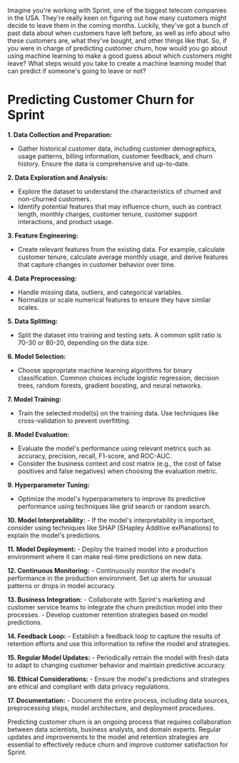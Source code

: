 Imagine you're working with Sprint, one of the biggest telecom companies in the USA. They're really keen on figuring out how many customers might decide to leave them in the coming months. Luckily, they've got a bunch of past data about when customers have left before, as well as info about who these customers are, what they've bought, and other things like that. So, if you were in charge of predicting customer churn, how would you go about using machine learning to make a good guess about which customers might leave? What steps would you take to create a machine learning model that can predict if someone's going to leave or not?
# Predicting Customer Churn for Sprint #
**1. Data Collection and Preparation:**
   - Gather historical customer data, including customer demographics, usage patterns, billing information, customer feedback, and churn history. Ensure the data is comprehensive and up-to-date.

**2. Data Exploration and Analysis:**
   - Explore the dataset to understand the characteristics of churned and non-churned customers.
   - Identify potential features that may influence churn, such as contract length, monthly charges, customer tenure, customer support interactions, and product usage.

**3. Feature Engineering:**
   - Create relevant features from the existing data. For example, calculate customer tenure, calculate average monthly usage, and derive features that capture changes in customer behavior over time.

**4. Data Preprocessing:**
   - Handle missing data, outliers, and categorical variables.
   - Normalize or scale numerical features to ensure they have similar scales.

**5. Data Splitting:**
   - Split the dataset into training and testing sets. A common split ratio is 70-30 or 80-20, depending on the data size.

**6. Model Selection:**
   - Choose appropriate machine learning algorithms for binary classification. Common choices include logistic regression, decision trees, random forests, gradient boosting, and neural networks.

**7. Model Training:**
   - Train the selected model(s) on the training data. Use techniques like cross-validation to prevent overfitting.

**8. Model Evaluation:**
   - Evaluate the model's performance using relevant metrics such as accuracy, precision, recall, F1-score, and ROC-AUC.
   - Consider the business context and cost matrix (e.g., the cost of false positives and false negatives) when choosing the evaluation metric.

**9. Hyperparameter Tuning:**
   - Optimize the model's hyperparameters to improve its predictive performance using techniques like grid search or random search.

**10. Model Interpretability:**
    - If the model's interpretability is important, consider using techniques like SHAP (SHapley Additive exPlanations) to explain the model's predictions.

**11. Model Deployment:**
    - Deploy the trained model into a production environment where it can make real-time predictions on new data.

**12. Continuous Monitoring:**
    - Continuously monitor the model's performance in the production environment. Set up alerts for unusual patterns or drops in model accuracy.

**13. Business Integration:**
    - Collaborate with Sprint's marketing and customer service teams to integrate the churn prediction model into their processes.
    - Develop customer retention strategies based on model predictions.

**14. Feedback Loop:**
    - Establish a feedback loop to capture the results of retention efforts and use this information to refine the model and strategies.

**15. Regular Model Updates:**
    - Periodically retrain the model with fresh data to adapt to changing customer behavior and maintain predictive accuracy.

**16. Ethical Considerations:**
    - Ensure the model's predictions and strategies are ethical and compliant with data privacy regulations.

**17. Documentation:**
    - Document the entire process, including data sources, preprocessing steps, model architecture, and deployment procedures.

Predicting customer churn is an ongoing process that requires collaboration between data scientists, business analysts, and domain experts. Regular updates and improvements to the model and retention strategies are essential to effectively reduce churn and improve customer satisfaction for Sprint.
